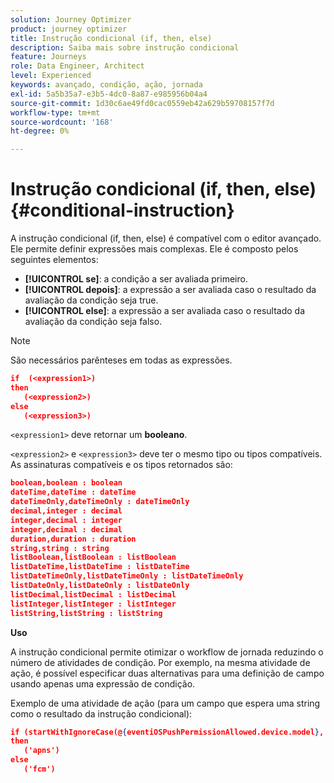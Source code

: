 ```yaml
---
solution: Journey Optimizer
product: journey optimizer
title: Instrução condicional (if, then, else)
description: Saiba mais sobre instrução condicional
feature: Journeys
role: Data Engineer, Architect
level: Experienced
keywords: avançado, condição, ação, jornada
exl-id: 5a5b35a7-e3b5-4dc0-8a87-e985956b04a4
source-git-commit: 1d30c6ae49fd0cac0559eb42a629b59708157f7d
workflow-type: tm+mt
source-wordcount: '168'
ht-degree: 0%

---
```


# Instrução condicional (if, then, else) {#conditional-instruction}

A instrução condicional (if, then, else) é compatível com o editor avançado. Ele permite definir expressões mais complexas. Ele é composto pelos seguintes elementos:

* **[!UICONTROL se]**: a condição a ser avaliada primeiro.
* **[!UICONTROL depois]**: a expressão a ser avaliada caso o resultado da avaliação da condição seja true.
* **[!UICONTROL else]**: a expressão a ser avaliada caso o resultado da avaliação da condição seja falso.

>[!NOTE]
>
>São necessários parênteses em todas as expressões.

```json
if  (<expression1>)
then
   (<expression2>)
else
   (<expression3>)
```

`<expression1>` deve retornar um **booleano**.

`<expression2>` e `<expression3>` deve ter o mesmo tipo ou tipos compatíveis. As assinaturas compatíveis e os tipos retornados são:

```json
boolean,boolean : boolean
dateTime,dateTime : dateTime
dateTimeOnly,dateTimeOnly : dateTimeOnly
decimal,integer : decimal
integer,decimal : integer
integer,decimal : decimal
duration,duration : duration
string,string : string
listBoolean,listBoolean : listBoolean
listDateTime,listDateTime : listDateTime
listDateTimeOnly,listDateTimeOnly : listDateTimeOnly
listDateOnly,listDateOnly : listDateOnly
listDecimal,listDecimal : listDecimal
listInteger,listInteger : listInteger
listString,listString : listString
```

**Uso**

A instrução condicional permite otimizar o workflow de jornada reduzindo o número de atividades de condição. Por exemplo, na mesma atividade de ação, é possível especificar duas alternativas para uma definição de campo usando apenas uma expressão de condição.

Exemplo de uma atividade de ação (para um campo que espera uma string como o resultado da instrução condicional):

```json
if (startWithIgnoreCase(@{eventiOSPushPermissionAllowed.device.model}, 'iPad') or startWithIgnoreCase(@{eventiOSPushPermissionAllowed.device.model}, 'iOS'))
then
   ('apns')
else
   ('fcm')
```
